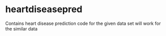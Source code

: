 # heartdiseasepred
Contains heart disease prediction code
for the given data set
will work for the similar data
